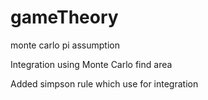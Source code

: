 # gameTheory

monte carlo pi assumption

Integration using Monte Carlo find area

Added simpson rule which use for integration
